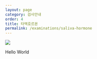 ```yaml
---
layout: page
category: 검사안내
order: 4
title: 타액호르몬
permalink: /examinations/saliva-hormone
---
```


![](http://www.bi-plane.co.kr/ver3/img/main_10.jpg)

Hello World
